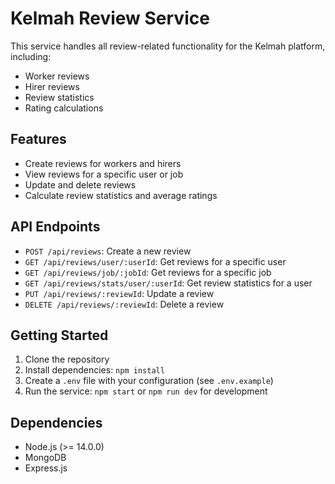 # Kelmah Review Service

This service handles all review-related functionality for the Kelmah platform, including:
- Worker reviews
- Hirer reviews
- Review statistics
- Rating calculations

## Features
- Create reviews for workers and hirers
- View reviews for a specific user or job
- Update and delete reviews
- Calculate review statistics and average ratings

## API Endpoints
- `POST /api/reviews`: Create a new review
- `GET /api/reviews/user/:userId`: Get reviews for a specific user
- `GET /api/reviews/job/:jobId`: Get reviews for a specific job
- `GET /api/reviews/stats/user/:userId`: Get review statistics for a user
- `PUT /api/reviews/:reviewId`: Update a review
- `DELETE /api/reviews/:reviewId`: Delete a review

## Getting Started
1. Clone the repository
2. Install dependencies: `npm install`
3. Create a `.env` file with your configuration (see `.env.example`)
4. Run the service: `npm start` or `npm run dev` for development

## Dependencies
- Node.js (>= 14.0.0)
- MongoDB
- Express.js
